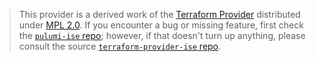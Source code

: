 > This provider is a derived work of the [Terraform Provider](https://github.com/CiscoDevNet/terraform-provider-ise)
> distributed under [MPL 2.0](https://www.mozilla.org/en-US/MPL/2.0/). If you encounter a bug or missing feature,
> first check the [`pulumi-ise` repo](https://github.com/pulumi/pulumi-ise/issues); however, if that doesn't turn up anything,
> please consult the source [`terraform-provider-ise` repo](https://github.com/CiscoDevNet/terraform-provider-ise/issues).